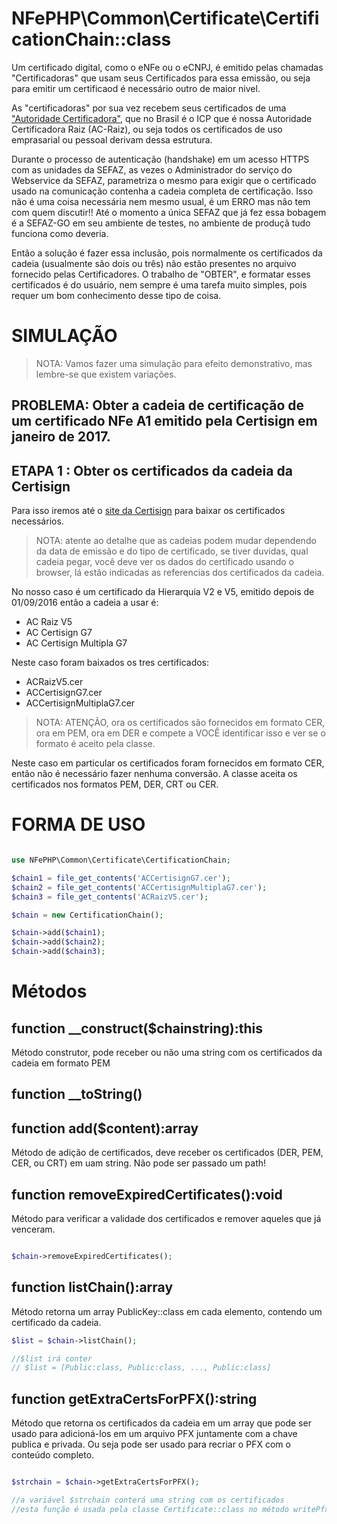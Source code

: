 # NFePHP\Common\Certificate\CertificationChain::class

Um certificado digital, como o eNFe ou o eCNPJ, é emitido pelas chamadas "Certificadoras" que usam seus Certificados para essa emissão, ou seja para emitir um certificaod é necessário outro de maior nivel.

As "certificadoras" por sua vez recebem seus certificados de uma ["Autoridade Certificadora"](http://www.iti.gov.br/icp-brasil/certificados), que no Brasil é o ICP que é nossa Autoridade Certificadora Raiz (AC-Raiz), ou seja todos os certificados de uso emprasarial ou pessoal derivam dessa estrutura. 

Durante o processo de autenticação (handshake) em um acesso HTTPS com as unidades da SEFAZ, as vezes o Administrador do serviço do Webservice da SEFAZ, parametriza o mesmo para exigir que o certificado usado na comunicação contenha a cadeia completa de certificação.
Isso não é uma coisa necessária nem mesmo usual, é um ERRO mas não tem com quem discutir!! 
Até o momento a única SEFAZ que já fez essa bobagem é a SEFAZ-GO em seu ambiente de testes, no ambiente de produçã tudo funciona como deveria.

Então a solução é fazer essa inclusão, pois normalmente os certificados da cadeia (usualmente são dois ou três) não estão presentes no arquivo fornecido pelas Certificadores.
O trabalho de "OBTER", e formatar esses certificados é do usuário, nem sempre é uma tarefa muito simples, pois requer um bom conhecimento desse tipo de coisa. 

# SIMULAÇÃO

> NOTA: Vamos fazer uma simulação para efeito demonstrativo, mas lembre-se que existem variações.

## PROBLEMA: Obter a cadeia de certificação de um certificado NFe A1 emitido pela Certisign em janeiro de 2017.

## ETAPA 1 : Obter os certificados da cadeia da Certisign

Para isso iremos até o [site da Certisign](https://www.certisign.com.br/atendimento-suporte/downloads/hierarquias/icp-brasil/nf-e) para baixar os certificados necessários. 

> NOTA: atente ao detalhe que as cadeias podem mudar dependendo da data de emissão e do tipo de certificado, se tiver duvidas, qual cadeia pegar, você deve ver os dados do certificado usando o browser, lá estão indicadas as referencias dos certificados da cadeia.

No nosso caso é um certificado da Hierarquia V2 e V5, emitido depois de 01/09/2016 então a cadeia a usar é:

- AC Raiz V5
- AC Certisign G7
- AC Certisign Multipla G7

Neste caso foram baixados os tres certificados:

- ACRaizV5.cer
- ACCertisignG7.cer
- ACCertisignMultiplaG7.cer

> NOTA: ATENÇÃO, ora os certificados são fornecidos em formato CER, ora em PEM, ora em DER e compete a VOCÊ identificar isso e ver se o formato é aceito pela classe.

Neste caso em particular os certificados foram fornecidos em formato CER, então não é necessário fazer nenhuma conversão.
A classe aceita os certificados nos formatos PEM, DER, CRT ou CER.


# FORMA DE USO

```php

use NFePHP\Common\Certificate\CertificationChain;

$chain1 = file_get_contents('ACCertisignG7.cer');
$chain2 = file_get_contents('ACCertisignMultiplaG7.cer');
$chain3 = file_get_contents('ACRaizV5.cer');

$chain = new CertificationChain();

$chain->add($chain1);
$chain->add($chain2);
$chain->add($chain3);

```

# Métodos 

## function __construct($chainstring):this

Método construtor, pode receber ou não uma string com os certificados da cadeia em formato PEM

## function __toString()

## function add($content):array

Método de adição de certificados, deve receber os certificados (DER, PEM, CER, ou CRT) em uam string. Não pode ser passado um path! 

## function removeExpiredCertificates():void

Método para verificar a validade dos certificados e remover aqueles que já venceram.

```php

$chain->removeExpiredCertificates();

```

## function listChain():array

Método retorna um array PublicKey::class em cada elemento, contendo um certificado da cadeia.

```php
$list = $chain->listChain();

//$list irá conter 
// $list = [Public:class, Public:class, ..., Public:class]

```

## function getExtraCertsForPFX():string

Método que retorna os certificados da cadeia em um array que pode ser usado para adicioná-los em um arquivo PFX juntamente com a chave publica e privada.
Ou seja pode ser usado para recriar o PFX com o conteúdo completo.

```php

$strchain = $chain->getExtraCertsForPFX();

//a variável $strchain conterá uma string com os certificados
//esta função é usada pela classe Certificate::class no método writePfx()

```
